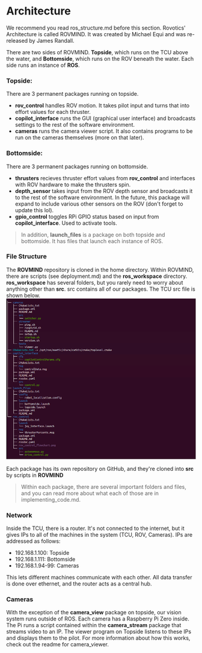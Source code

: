 ﻿# Architecture
We recommend you read ros_structure.md before this section.
Rovotics' Architecture is called ROVMIND. It was created by Michael Equi and was re-released by James Randall.

There are two sides of ROVMIND. **Topside**, which runs on the TCU above the water, and **Bottomside**, which runs on the ROV beneath the water.
Each side runs an instance of **ROS**.
### Topside:
There are 3 permanent packages running on topside.
  * **rov_control** handles ROV motion. It takes pilot input and turns that into effort values for each thruster.
  * **copilot_interface** runs the GUI (graphical user interface) and broadcasts settings to the rest of the software environment.
  * **cameras** runs the camera viewer script. It also contains programs to be run on the cameras themselves (more on that later).
### Bottomside:
There are 3 permanent packages running on bottomside.
  * **thrusters** recieves thruster effort values from **rov_control** and interfaces with ROV hardware to make the thrusters spin.
  * **depth_sensor** takes input from the ROV depth sensor and broadcasts it to the rest of the software environment. In the future, this package will expand to include various other sensors on the ROV (don't forget to update this lol).
  * **gpio_control** toggles RPi GPIO status based on input from **copilot_interface**. Used to activate tools.

>In addition,  **launch_files** is a package on both topside and bottomside. It has files that launch each instance of ROS.
### File Structure
The **ROVMIND** repository is cloned in the home directory. Within ROVMIND, there are scripts (see deployment.md) and the **ros_workspace** directory. **ros_workspace** has several folders, but you rarely need to worry about anything other than **src**. src contains all of our packages. The TCU src file is shown below.
![File Tree example on TCU](https://github.com/JHSRobo/documentation/blob/main/pictures/tcuFiletree.png "I have transparent windows on my pc so you can see my wallpaper stripes lol")

Each package has its own repository on GitHub, and they're cloned into **src** by scripts in **ROVMIND**
>Within each package, there are several important folders and files, and you can read more about what each of those are in implementing_code.md.
### Network
Inside the TCU, there is a router. It's not connected to the internet, but it gives IPs to all of the machines in the system (TCU, ROV, Cameras). IPs are addressed as follows:
  * 192.168.1.100: Topside
  * 192.168.1.111: Bottomside
  * 192.168.1.94-99: Cameras

This lets different machines communicate with each other. All data transfer is done over ethernet, and the router acts as a central hub.
### Cameras
With the exception of the **camera_view** package on topside, our vision system runs outside of ROS. Each camera has a Raspberry Pi Zero inside. The Pi runs a script contained within the **camera_stream** package that streams video to an IP. The viewer program on Topside listens to these IPs and displays them to the pilot. For more information about how this works, check out the readme for camera_viewer.

